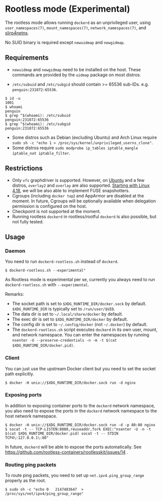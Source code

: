 # Rootless mode (Experimental)

The rootless mode allows running `dockerd` as an unprivileged user, using `user_namespaces(7)`, `mount_namespaces(7)`, `network_namespaces(7)`, and [slirp4netns](https://github.com/rootless-containers/slirp4netns).

No SUID binary is required except `newuidmap` and `newgidmap`.

## Requirements
* `newuidmap` and `newgidmap` need to be installed on the host. These commands are provided by the `uidmap` package on most distros.

* `/etc/subuid` and `/etc/subgid` should contain >= 65536 sub-IDs. e.g. `penguin:231072:65536`.

```console
$ id -u
1001
$ whoami
penguin
$ grep ^$(whoami): /etc/subuid
penguin:231072:65536
$ grep ^$(whoami): /etc/subgid
penguin:231072:65536
```

* Some distros such as Debian (excluding Ubuntu) and Arch Linux require `sudo sh -c "echo 1 > /proc/sys/kernel/unprivileged_userns_clone"`.
* Some distros require `sudo modprobe ip_tables iptable_mangle iptable_nat iptable_filter`.

## Restrictions

* Only `vfs` graphdriver is supported. However, on [Ubuntu](http://kernel.ubuntu.com/git/ubuntu/ubuntu-artful.git/commit/fs/overlayfs?h=Ubuntu-4.13.0-25.29&id=0a414bdc3d01f3b61ed86cfe3ce8b63a9240eba7) and a few distros, `overlay2` and `overlay` are also supported. [Starting with Linux 4.18](https://www.phoronix.com/scan.php?page=news_item&px=Linux-4.18-FUSE), we will be also able to implement FUSE snapshotters.
* Cgroups (including `docker top`) and AppArmor are disabled at the moment. In future, Cgroups will be optionally available when delegation permission is configured on the host.
* Checkpoint is not supported at the moment.
* Running rootless `dockerd` in rootless/rootful `dockerd` is also possible, but not fully tested.

## Usage

### Daemon

You need to run `dockerd-rootless.sh` instead of `dockerd`.

```console
$ dockerd-rootless.sh --experimental"
```
As Rootless mode is experimental per se, currently you always need to run `dockerd-rootless.sh` with `--experimental`.

Remarks:
* The socket path is set to `$XDG_RUNTIME_DIR/docker.sock` by default. `$XDG_RUNTIME_DIR` is typically set to `/run/user/$UID`.
* The data dir is set to `~/.local/share/docker` by default.
* The exec dir is set to `$XDG_RUNTIME_DIR/docker` by default.
* The config dir is set to `~/.config/docker` (not `~/.docker`) by default.
* The `dockerd-rootless.sh` script executes `dockerd` in its own user, mount, and network namespace. You can enter the namespaces by running `nsenter -U --preserve-credentials -n -m -t $(cat $XDG_RUNTIME_DIR/docker.pid)`.

### Client

You can just use the upstream Docker client but you need to set the socket path explicitly.

```console
$ docker -H unix://$XDG_RUNTIME_DIR/docker.sock run -d nginx
```

### Exposing ports

In addition to exposing container ports to the `dockerd` network namespace, you also need to expose the ports in the `dockerd` network namespace to the host network namespace.

```console
$ docker -H unix://$XDG_RUNTIME_DIR/docker.sock run -d -p 80:80 nginx
$ socat -t -- TCP-LISTEN:8080,reuseaddr,fork EXEC:"nsenter -U -n -t $(cat $XDG_RUNTIME_DIR/docker.pid) socat -t -- STDIN TCP4\:127.0.0.1\:80"
```

In future, `dockerd` will be able to expose the ports automatically. See https://github.com/rootless-containers/rootlesskit/issues/14 .

### Routing ping packets

To route ping packets, you need to set up `net.ipv4.ping_group_range` properly as the root.

```console
$ sudo sh -c "echo 0   2147483647  > /proc/sys/net/ipv4/ping_group_range"
```
